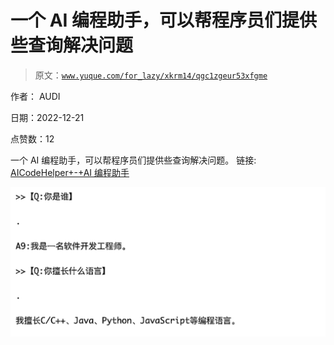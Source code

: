 # 一个 AI 编程助手，可以帮程序员们提供些查询解决问题

> 原文：[`www.yuque.com/for_lazy/xkrm14/qgc1zgeur53xfgme`](https://www.yuque.com/for_lazy/xkrm14/qgc1zgeur53xfgme)



作者： AUDI 

日期：2022-12-21 

点赞数：12 

一个 AI 编程助手，可以帮程序员们提供些查询解决问题。 链接: [AICodeHelper+-+AI 编程助手](https://aicodehelper.com) 

![](img/f6ee1077737445e31d640c8df0684b35.png)  

